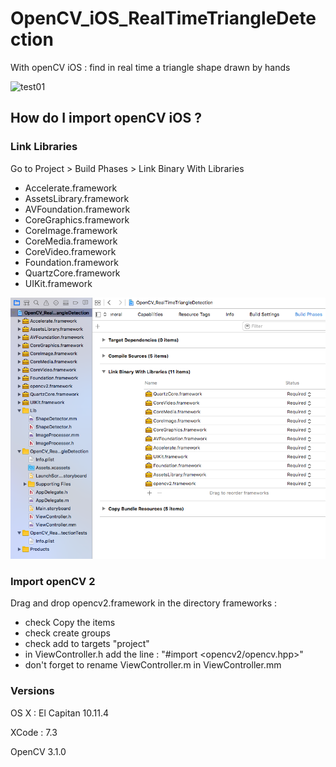 # OpenCV_iOS_RealTimeTriangleDetection
With openCV iOS : find in real time a triangle shape drawn by hands

![test01](screenshots/test01.png)

## How do I import openCV iOS ?

### Link Libraries
Go to Project > Build Phases > Link Binary With Libraries
* Accelerate.framework
* AssetsLibrary.framework
* AVFoundation.framework
* CoreGraphics.framework
* CoreImage.framework
* CoreMedia.framework
* CoreVideo.framework
* Foundation.framework
* QuartzCore.framework
* UIKit.framework

![import_frameworks](screenshots/import_frameworks.png)

### Import openCV 2
Drag and drop opencv2.framework in the directory frameworks :
* check Copy the items
* check create groups 
* check add to targets "project"
* in ViewController.h add the line : "#import \<opencv2/opencv.hpp\>"
* don't forget to rename ViewController.m in ViewController.mm

### Versions

OS X : El Capitan 10.11.4

XCode : 7.3

OpenCV 3.1.0 